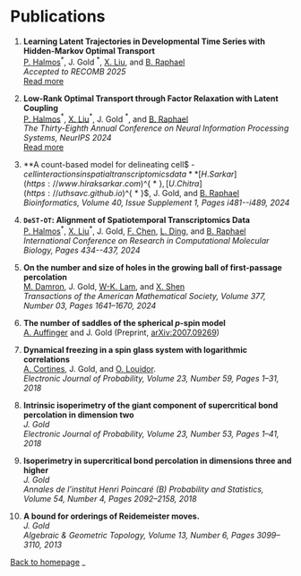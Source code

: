 # Publications

1. **Learning Latent Trajectories in Developmental Time Series with Hidden-Markov Optimal Transport**  
   [P. Halmos](https://www.linkedin.com/in/peter-halmos-680937124)$^{ * }$, J. Gold $^{ * }$, [X. Liu](https://scholar.google.com/citations?user=ZiK_z9EAAAAJ&hl=en), and  [B. Raphael](https://www.cs.princeton.edu/~braphael/)  
   *Accepted to RECOMB 2025*  
   [Read more](link-to-paper-1)

2. **Low-Rank Optimal Transport through Factor Relaxation with Latent Coupling**  
   [P. Halmos](https://www.linkedin.com/in/peter-halmos-680937124)$^{ * }$, [X. Liu](https://scholar.google.com/citations?user=ZiK_z9EAAAAJ&hl=en)$^{ * }$, J. Gold $^{ * }$, and [B. Raphael](https://www.cs.princeton.edu/~braphael/)  
   *The Thirty-Eighth Annual Conference on Neural Information Processing Systems, NeurIPS 2024*   
   [Read more](link-to-paper-1)


4. **A count-based model for delineating cell$ - $cell interactions in spatial transcriptomics data**  
   [H. Sarkar](https://www.hiraksarkar.com)$^{ * }$, [U. Chitra](https://uthsavc.github.io)$^{ * }$, J. Gold, and [B. Raphael](https://www.cs.princeton.edu/~braphael/)  
   *Bioinformatics, Volume 40, Issue Supplement 1, Pages i481--i489, 2024*

5. **`DeST-OT`: Alignment of Spatiotemporal Transcriptomics Data**  
   [P. Halmos](https://www.linkedin.com/in/peter-halmos-680937124)$^{ * }$, [X. Liu](https://scholar.google.com/citations?user=ZiK_z9EAAAAJ&hl=en)$^{ * }$, J. Gold, [F. Chen](https://nephrology.wustl.edu/people/feng-chen-phd/), [L. Ding](https://dinglab.wustl.edu), and [B. Raphael](https://www.cs.princeton.edu/~braphael/)  
   *International Conference on Research in Computational Molecular Biology, Pages 434--437, 2024*


6. **On the number and size of holes in the growing ball of first-passage percolation**  
   [M. Damron](https://people.math.gatech.edu/~mdamron6/), J. Gold, [W-K. Lam](https://wk-lam.github.io/), and [X. Shen](https://people.math.wisc.edu/~xshen/)  
   *Transactions of the American Mathematical Society, Volume 377, Number 03, Pages 1641–1670, 2024*

7. **The number of saddles of the spherical $p$-spin model**  
   [A. Auffinger](http://math.northwestern.edu/~auffing/) and J. Gold
   (Preprint, [arXiv:2007.09269](https://arxiv.org/pdf/2007.09269.pdf))

8. **Dynamical freezing in a spin glass system with logarithmic correlations**  
   [A. Cortines](http://user.math.uzh.ch/cortines/), J. Gold, and [O. Louidor](https://ie.technion.ac.il/~olouidor/).  
   *Electronic Journal of Probability, Volume 23, Number 59, Pages 1–31, 2018*

9. **Intrinsic isoperimetry of the giant component of supercritical bond percolation in dimension two**  
   *J. Gold*  
   *Electronic Journal of Probability, Volume 23, Number 53, Pages 1–41, 2018*

10. **Isoperimetry in supercritical bond percolation in dimensions three and higher**  
   *J. Gold*  
   *Annales de l’institut Henri Poincaré (B) Probability and Statistics, Volume 54, Number 4, Pages 2092–2158, 2018*

11. **A bound for orderings of Reidemeister moves.**  
    *J. Gold*  
    *Algebraic & Geometric Topology, Volume 13, Number 6, Pages 3099–3110, 2013*

[Back to homepage](README.md)
_
